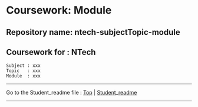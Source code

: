 # Coursework: Module

## Repository name:  ntech-subjectTopic-module

## Coursework for : NTech

    Subject : xxx
    Topic   : xxx
    Module  : xxx

<hr style="background: gray" />

Go to the Student_readme file :  [Top](#) | [Student_readme](Student_readme.md#)

<hr style="background: gray" />
